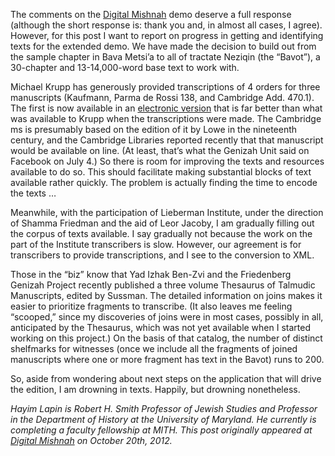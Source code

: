 The comments on the [Digital Mishnah](http://www.digitalmishnah.org) demo deserve a full response (although the short response is: thank you and, in almost all cases, I agree). However, for this post I want to report on progress in getting and identifying texts for the extended demo. We have made the decision to build out from the sample chapter in Bava Metsi’a to all of tractate Neziqin (the “Bavot”), a 30-chapter and 13-14,000-word base text to work with.

Michael Krupp has generously provided transcriptions of 4 orders for three manuscripts (Kaufmann, Parma de Rossi 138, and Cambridge Add. 470.1). The first is now available in an [electronic version](http://kaufmann.mtak.hu/en/ms50/ms50-coll1.htm) that is far better than what was available to Krupp when the transcriptions were made. The Cambridge ms is presumably based on the edition of it by Lowe in the nineteenth century, and the Cambridge Libraries reported recently that that manuscript would be available on line. (At least, that’s what the Genizah Unit said on Facebook on July 4.) So there is room for improving the texts and resources available to do so. This should facilitate making substantial blocks of text available rather quickly. The problem is actually finding the time to encode the texts …

Meanwhile, with the participation of Lieberman Institute, under the direction of Shamma Friedman and the aid of Leor Jacoby, I am gradually filling out the corpus of texts available. I say gradually not because the work on the part of the Institute transcribers is slow. However, our agreement is for transcribers to provide transcriptions, and I see to the conversion to XML.

Those in the “biz” know that Yad Izhak Ben-Zvi and the Friedenberg Genizah Project recently published a three volume Thesaurus of Talmudic Manuscripts, edited by Sussman. The detailed information on joins makes it easier to prioritize fragments to transcribe. (It also leaves me feeling “scooped,” since my discoveries of joins were in most cases, possibly in all, anticipated by the Thesaurus, which was not yet available when I started working on this project.) On the basis of that catalog, the number of distinct shelfmarks for witnesses (once we include all the fragments of joined manuscripts where one or more fragment has text in the Bavot) runs to 200.

So, aside from wondering about next steps on the application that will drive the edition, I am drowning in texts. Happily, but drowning nonetheless.

_Hayim Lapin is Robert H. Smith Professor of Jewish Studies and Professor in the Department of History at the University of Maryland. He currently is completing a faculty fellowship at MITH. This post originally appeared at [Digital Mishnah](http://www.digitalmishnah.org/uncategorized/live-demo/) on October 20th, 2012._